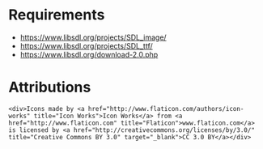 Requirements
============
* https://www.libsdl.org/projects/SDL_image/
* https://www.libsdl.org/projects/SDL_ttf/
* https://www.libsdl.org/download-2.0.php


Attributions
============
`<div>Icons made by <a href="http://www.flaticon.com/authors/icon-works" title="Icon Works">Icon Works</a> from <a href="http://www.flaticon.com" title="Flaticon">www.flaticon.com</a> is licensed by <a href="http://creativecommons.org/licenses/by/3.0/" title="Creative Commons BY 3.0" target="_blank">CC 3.0 BY</a></div>`


